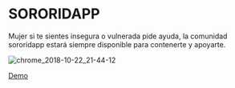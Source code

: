 # SORORIDAPP

Mujer si te sientes insegura o vulnerada pide ayuda, la comunidad sororidapp estará siempre disponible para contenerte y apoyarte.

![chrome_2018-10-22_21-44-12](https://user-images.githubusercontent.com/39093869/47327439-aa1d4d00-d643-11e8-988f-67a055f61bf0.png)

[Demo](https://super-women-app.firebaseapp.com/)
